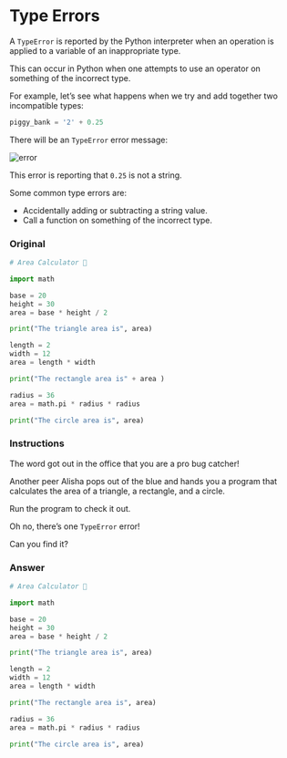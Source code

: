 # Type Errors

A `TypeError` is reported by the Python interpreter when an operation is applied to a variable of an inappropriate type.

This can occur in Python when one attempts to use an operator on something of the incorrect type.

For example, let’s see what happens when we try and add together two incompatible types:

```py
piggy_bank = '2' + 0.25
```

There will be an `TypeError` error message:

![error](https://i.imgur.com/uNUM82w.png)

This error is reporting that `0.25` is not a string.

Some common type errors are:

* Accidentally adding or subtracting a string value.
* Call a function on something of the incorrect type.

### Original

```py
# Area Calculator 📏

import math

base = 20
height = 30
area = base * height / 2

print("The triangle area is", area)

length = 2
width = 12
area = length * width

print("The rectangle area is" + area )

radius = 36
area = math.pi * radius * radius

print("The circle area is", area)
```

### Instructions

The word got out in the office that you are a pro bug catcher!

Another peer Alisha pops out of the blue and hands you a program that calculates the area of a triangle, a rectangle, and a circle.

Run the program to check it out.

Oh no, there’s one `TypeError` error!

Can you find it?

### Answer

```py
# Area Calculator 📏

import math

base = 20
height = 30
area = base * height / 2

print("The triangle area is", area)

length = 2
width = 12
area = length * width

print("The rectangle area is", area)

radius = 36
area = math.pi * radius * radius

print("The circle area is", area)
```